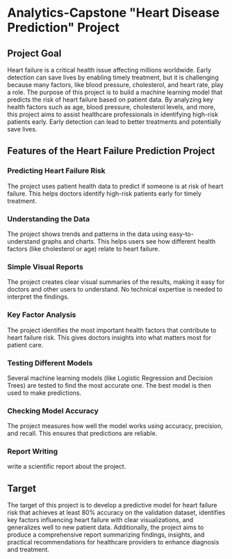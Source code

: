 # Analytics-Capstone "Heart Disease Prediction" Project
## Project Goal
Heart failure is a critical health issue affecting millions worldwide. Early detection can save lives by enabling timely treatment, but it is challenging because many factors, like blood pressure, cholesterol, and heart rate, play a role.
The purpose of this project is to build a machine learning model that predicts the risk of heart failure based on patient data. By analyzing key health factors such as age, blood pressure, cholesterol levels, and more, this project aims to assist healthcare professionals in identifying high-risk patients early. Early detection can lead to better treatments and potentially save lives.

## Features of the Heart Failure Prediction Project

### Predicting Heart Failure Risk

The project uses patient health data to predict if someone is at risk of heart failure.
This helps doctors identify high-risk patients early for timely treatment.

### Understanding the Data

The project shows trends and patterns in the data using easy-to-understand graphs and charts.
This helps users see how different health factors (like cholesterol or age) relate to heart failure.

### Simple Visual Reports

The project creates clear visual summaries of the results, making it easy for doctors and other users to understand.
No technical expertise is needed to interpret the findings.

### Key Factor Analysis

The project identifies the most important health factors that contribute to heart failure risk.
This gives doctors insights into what matters most for patient care.

### Testing Different Models

Several machine learning models (like Logistic Regression and Decision Trees) are tested to find the most accurate one.
The best model is then used to make predictions.

### Checking Model Accuracy

The project measures how well the model works using accuracy, precision, and recall.
This ensures that predictions are reliable.

### Report Writing

write a scientific report about the project.

## Target

The target of this project is to develop a predictive model for heart failure risk that achieves at least 80% accuracy on the validation dataset, identifies key factors influencing heart failure with clear visualizations, and generalizes well to new patient data. Additionally, the project aims to produce a comprehensive report summarizing findings, insights, and practical recommendations for healthcare providers to enhance diagnosis and treatment.
